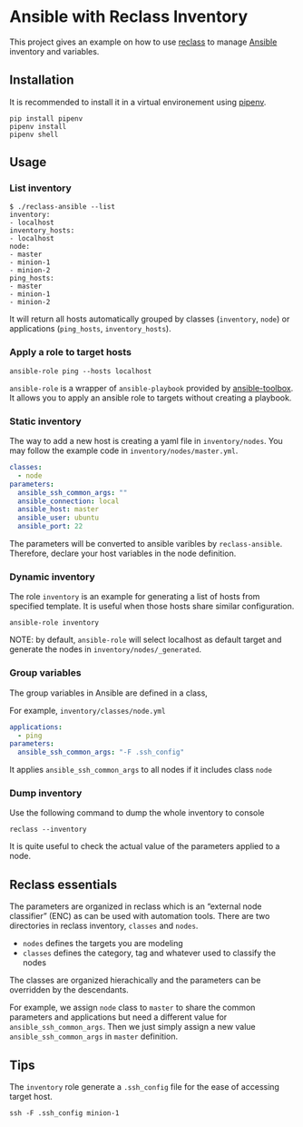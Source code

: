 # Ansible with Reclass Inventory

This project gives an example on how to use [reclass](http://reclass.pantsfullofunix.net/) to manage [Ansible](https://www.ansible.com/) inventory and variables.

## Installation

It is recommended to install it in a virtual environement using [pipenv](https://docs.pipenv.org/).

``` shell
pip install pipenv
pipenv install
pipenv shell
```

## Usage

### List inventory

``` shell
$ ./reclass-ansible --list
inventory:
- localhost
inventory_hosts:
- localhost
node:
- master
- minion-1
- minion-2
ping_hosts:
- master
- minion-1
- minion-2
```

It will return all hosts automatically grouped by classes (`inventory`, `node`)
or applications (`ping_hosts`, `inventory_hosts`).

### Apply a role to target hosts

``` shell
ansible-role ping --hosts localhost
```

`ansible-role` is a wrapper of `ansible-playbook` provided by [ansible-toolbox](https://github.com/larsks/ansible-toolbox). It allows you to apply an ansible
role to targets without creating a playbook.

### Static inventory

The way to add a new host is creating a yaml file in `inventory/nodes`. You may
follow the example code in `inventory/nodes/master.yml`.

``` yaml
classes:
  - node
parameters:
  ansible_ssh_common_args: ""
  ansible_connection: local
  ansible_host: master
  ansible_user: ubuntu
  ansible_port: 22
```

The parameters will be converted to ansible varibles by `reclass-ansible`.
Therefore, declare your host variables in the node definition.

### Dynamic inventory

The role `inventory` is an example for generating a list of hosts from specified
template. It is useful when those hosts share similar configuration.

``` shell
ansible-role inventory
```

NOTE: by default, `ansible-role` will select localhost as default target and
generate the nodes in `inventory/nodes/_generated`.

### Group variables

The group variables in Ansible are defined in a class,

For example, `inventory/classes/node.yml`

``` yaml
applications:
  - ping
parameters:
  ansible_ssh_common_args: "-F .ssh_config"
```

It applies `ansible_ssh_common_args` to all nodes if it includes class `node`

### Dump inventory

Use the following command to dump the whole inventory to console

``` shell
reclass --inventory
```

It is quite useful to check the actual value of the parameters applied to a node.

## Reclass essentials

The parameters are organized in reclass which is an “external node classifier”
(ENC) as can be used with automation tools. There are two directories in reclass
inventory, `classes` and `nodes`.

- `nodes` defines the targets you are modeling
- `classes` defines the category, tag and whatever used to classify the nodes

The classes are organized hierachically and the parameters can be overridden by
the descendants.

For example, we assign `node` class to `master` to share the common parameters
and applications but need a different value for `ansible_ssh_common_args`. Then
we just simply assign a new value `ansible_ssh_common_args` in `master`
definition.

## Tips

The `inventory` role generate a `.ssh_config` file for the ease of accessing
target host.

``` shell
ssh -F .ssh_config minion-1
```
